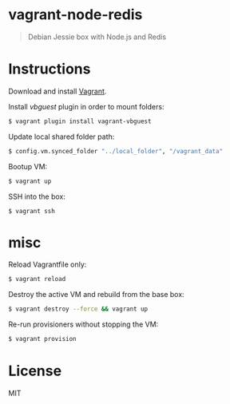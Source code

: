 # vagrant-node-redis

> Debian Jessie box with Node.js and Redis

# Instructions

Download and install [Vagrant](https://www.vagrantup.com).

Install *vbguest* plugin in order to mount folders:

```bash
$ vagrant plugin install vagrant-vbguest
```

Update local shared folder path:

```bash
$ config.vm.synced_folder "../local_folder", "/vagrant_data"
```

Bootup VM:

```bash
$ vagrant up
```

SSH into the box:

```
$ vagrant ssh
```

# misc

Reload Vagrantfile only:

```bash
$ vagrant reload
```

Destroy the active VM and rebuild from the base box:

```bash
$ vagrant destroy --force && vagrant up
```

Re-run provisioners without stopping the VM:

```bash
$ vagrant provision
```

# License

MIT
